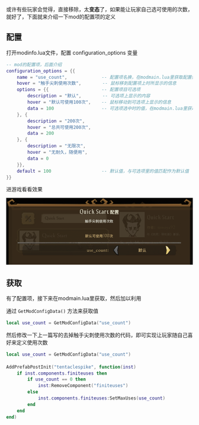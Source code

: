 
或许有些玩家会觉得，直接移除，太**变态**了，如果能让玩家自己选可使用的次数，就好了，下面就来介绍一下mod的配置项的定义

## 配置

打开modinfo.lua文件，配置 configuration_options 变量

```lua
-- mod的配置项，后面介绍
configuration_options = {{
    name = "use_count",             -- 配置项名换，在modmain.lua里获取配置值时要用到
    hover = "触手尖刺使用次数",        -- 鼠标移到配置项上时所显示的信息
    options = {{                    -- 配置项目可选项
        description = "默认",        -- 可选项上显示的内容
        hover = "默认可使用100次",    -- 鼠标移动到可选项上显示的信息
        data = 100                  -- 可选项选中时的值，在modmain.lua里获取到的值就是这个数据，类型可以为整形，布尔，浮点，字符串
    }, {
        description = "200次",
        hover = "总共可使用200次",
        data = 200
    }, {
        description = "无限次",
        hover = "无耐久，随便用",
        data = 0
    }},
    default = 100                   -- 默认值，与可选项里的值匹配作为默认值
}}
```

进游戏看看效果

![](images/20210723102152.png)

## 获取

有了配置项，接下来在modmain.lua里获取，然后加以利用

通过 `GetModConfigData()` 方法来获取值

```lua
local use_count = GetModConfigData("use_count")
```

然后修改一下上一篇写的去掉触手尖刺使用次数的代码，即可实现让玩家随自己喜好来定义使用次数

```lua
local use_count = GetModConfigData("use_count")

AddPrefabPostInit("tentaclespike", function(inst)
    if inst.components.finiteuses then
        if use_count == 0 then
            inst:RemoveComponent("finiteuses")
        else
            inst.components.finiteuses:SetMaxUses(use_count)
        end
    end
end)
```
